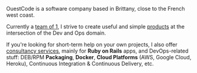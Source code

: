 OuestCode is a software company based in Brittany, close to the French west coast.

Currently a [team of 1][about], I strive to create useful and simple
[products][products] at the intersection of the Dev and Ops domain.

If you're looking for short-term help on your own projects, I also offer
[consultancy services][consulting], mainly for **Ruby on Rails** apps, and DevOps-related stuff:
DEB/RPM **Packaging**, **Docker**, **Cloud Platforms** (AWS, Google Cloud,
Heroku), Continuous Integration & Continuous Delivery, etc.

[consulting]: /consulting
[about]: /about
[products]: /products
